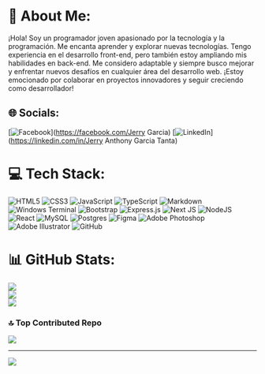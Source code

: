 # 💫 About Me:
¡Hola! Soy un programador joven apasionado por la tecnología y la programación. Me encanta aprender y explorar nuevas tecnologías. Tengo experiencia en el desarrollo front-end, pero también estoy ampliando mis habilidades en back-end. Me considero adaptable y siempre busco mejorar y enfrentar nuevos desafíos en cualquier área del desarrollo web. ¡Estoy emocionado por colaborar en proyectos innovadores y seguir creciendo como desarrollador!


## 🌐 Socials:
[![Facebook](https://img.shields.io/badge/Facebook-%231877F2.svg?logo=Facebook&logoColor=white)](https://facebook.com/Jerry Garcia) [![LinkedIn](https://img.shields.io/badge/LinkedIn-%230077B5.svg?logo=linkedin&logoColor=white)](https://linkedin.com/in/Jerry Anthony Garcia Tanta) 

# 💻 Tech Stack:
![HTML5](https://img.shields.io/badge/html5-%23E34F26.svg?style=for-the-badge&logo=html5&logoColor=white) ![CSS3](https://img.shields.io/badge/css3-%231572B6.svg?style=for-the-badge&logo=css3&logoColor=white) ![JavaScript](https://img.shields.io/badge/javascript-%23323330.svg?style=for-the-badge&logo=javascript&logoColor=%23F7DF1E) ![TypeScript](https://img.shields.io/badge/typescript-%23007ACC.svg?style=for-the-badge&logo=typescript&logoColor=white) ![Markdown](https://img.shields.io/badge/markdown-%23000000.svg?style=for-the-badge&logo=markdown&logoColor=white) ![Windows Terminal](https://img.shields.io/badge/Windows%20Terminal-%234D4D4D.svg?style=for-the-badge&logo=windows-terminal&logoColor=white) ![Bootstrap](https://img.shields.io/badge/bootstrap-%238511FA.svg?style=for-the-badge&logo=bootstrap&logoColor=white) ![Express.js](https://img.shields.io/badge/express.js-%23404d59.svg?style=for-the-badge&logo=express&logoColor=%2361DAFB) ![Next JS](https://img.shields.io/badge/Next-black?style=for-the-badge&logo=next.js&logoColor=white) ![NodeJS](https://img.shields.io/badge/node.js-6DA55F?style=for-the-badge&logo=node.js&logoColor=white) ![React](https://img.shields.io/badge/react-%2320232a.svg?style=for-the-badge&logo=react&logoColor=%2361DAFB) ![MySQL](https://img.shields.io/badge/mysql-4479A1.svg?style=for-the-badge&logo=mysql&logoColor=white) ![Postgres](https://img.shields.io/badge/postgres-%23316192.svg?style=for-the-badge&logo=postgresql&logoColor=white) ![Figma](https://img.shields.io/badge/figma-%23F24E1E.svg?style=for-the-badge&logo=figma&logoColor=white) ![Adobe Photoshop](https://img.shields.io/badge/adobe%20photoshop-%2331A8FF.svg?style=for-the-badge&logo=adobe%20photoshop&logoColor=white) ![Adobe Illustrator](https://img.shields.io/badge/adobe%20illustrator-%23FF9A00.svg?style=for-the-badge&logo=adobe%20illustrator&logoColor=white) ![GitHub](https://img.shields.io/badge/github-%23121011.svg?style=for-the-badge&logo=github&logoColor=white)
# 📊 GitHub Stats:
![](https://github-readme-stats.vercel.app/api?username=PandaAsia&theme=highcontrast&hide_border=false&include_all_commits=false&count_private=false)<br/>
![](https://github-readme-streak-stats.herokuapp.com/?user=PandaAsia&theme=highcontrast&hide_border=false)<br/>
![](https://github-readme-stats.vercel.app/api/top-langs/?username=PandaAsia&theme=highcontrast&hide_border=false&include_all_commits=false&count_private=false&layout=compact)

### 🔝 Top Contributed Repo
![](https://github-contributor-stats.vercel.app/api?username=PandaAsia&limit=5&theme=react&combine_all_yearly_contributions=true)

---
[![](https://visitcount.itsvg.in/api?id=PandaAsia&icon=0&color=0)](https://visitcount.itsvg.in)

<!-- Proudly created with GPRM ( https://gprm.itsvg.in ) -->
